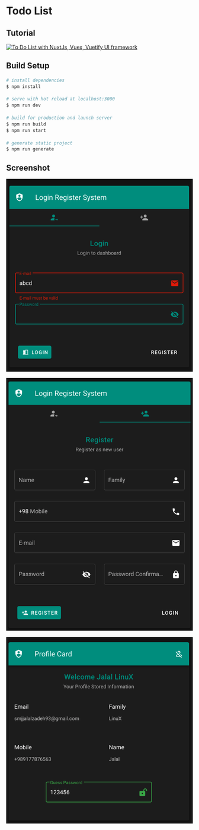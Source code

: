 # Todo List


## Tutorial
[![To Do List with NuxtJs, Vuex, Vuetify UI framework](http://img.youtube.com/vi/FaOy5UQc0tQ/0.jpg)](http://www.youtube.com/watch?v=FaOy5UQc0tQ "To Do List with NuxtJs, Vuex, Vuetify UI framework")


## Build Setup

```bash
# install dependencies
$ npm install

# serve with hot reload at localhost:3000
$ npm run dev

# build for production and launch server
$ npm run build
$ npm run start

# generate static project
$ npm run generate
```

## Screenshot

![screenshot-1](screenshots/1400-02-28-2.png)

![screenshot-1](screenshots/1400-02-28-3.png)

![screenshot-1](screenshots/1400-02-28-1.png)
